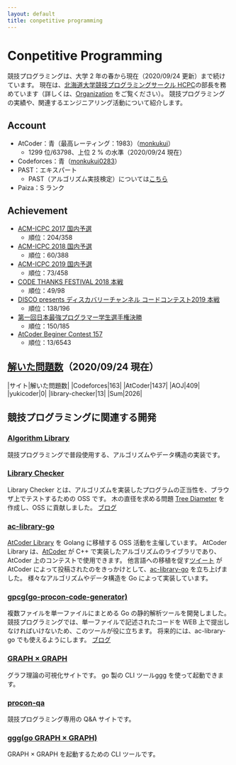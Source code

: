 ```yaml
---
layout: default
title: conpetitive programming
---
```


# Conpetitive Programming

競技プログラミングは、大学 2 年の春から現在（2020/09/24 更新）まで続けています。
現在は、[北海道大学競技プログラミングサークル HCPC](https://hcpc-hokudai.github.io/)の部長を務めています（詳しくは、[Organization](organization/) をご覧ください）。
競技プログラミングの実績や、関連するエンジニアリング活動について紹介します。

## Account
- AtCoder：青（最高レーティング：1983）（[monkukui](https://atcoder.jp/users/monkukui)）
    - 1299 位/63798、上位 2 % の水準（2020/09/24 現在）
- Codeforces：青（[monkukui0283](https://codeforces.com/profile/monkukui0283)）
- PAST：エキスパート
    - PAST（アルゴリズム実技検定）については[こちら](https://past.atcoder.jp)
- Paiza：S ランク

## Achievement
- [ACM-ICPC 2017 国内予選](https://icpc.iisf.or.jp/2017-tsukuba/domestic)
    - 順位：204/358
- [ACM-ICPC 2018 国内予選](https://icpc.iisf.or.jp/2018-yokohama/domestic)
    - 順位：60/388
- [ACM-ICPC 2019 国内予選](https://icpc.iisf.or.jp/2019-yokohama/2019kokunaiyosen)
    - 順位：73/458
- [CODE THANKS FESTIVAL 2018 本戦](https://www.recruit-jinji.jp/recruitment/code_fes)
    - 順位：49/98
- [DISCO presents ディスカバリーチャンネル コードコンテスト2019 本戦](https://www.discoverychannel.jp/campaign/ddcc2019/)
    - 順位：138/196
- [第一回日本最強プログラマー学生選手権決勝](https://atcoder.jp/contests/jsc2019-final)
    - 順位：150/185
- [AtCoder Beginer Contest 157](https://atcoder.jp/contests/abc157)
    - 順位：13/6543

## [解いた問題数](https://rating-history.herokuapp.com/index.html?handle_topcoder=&handle_codeforces=monkukui0283&handle_atcoder=monkukui&handle_aoj=monkukui&handle_yukicoder=monkukui&handle_librarychecker=monkukui&select_handle=TAB)（2020/09/24 現在）

|サイト|解いた問題数|
|Codeforces|163|
|AtCoder|1437|
|AOJ|409|
|yukicoder|0|
|library-checker|13|
|Sum|2026|

## 競技プログラミングに関連する開発

### [Algorithm Library](https://github.com/monkukui/Library)
競技プログラミングで普段使用する、アルゴリズムやデータ構造の実装です。

### [Library Checker](https://judge.yosupo.jp/)
Library Checker とは、アルゴリズムを実装したプログラムの正当性を、ブラウザ上でテストするための OSS です。
木の直径を求める問題 [Tree Diameter](https://judge.yosupo.jp/) を作成し、OSS に貢献しました。
[ブログ](https://monkukui.hatenablog.com/entry/2020/05/21/133032)

### [ac-library-go](https://github.com/monkukui/ac-library-go)
[AtCoder Library](https://atcoder.jp/posts/517) を Golang に移植する OSS 活動を主催しています。
AtCoder Library は、[AtCoder](https://atcoder.jp/) が C++ で実装したアルゴリズムのライブラリであり、AtCoder 上のコンテストで使用できます。
他言語への移植を促す[ツイート](https://twitter.com/atcoder/status/1302977048017694720?s=20) が AtCoder によって投稿されたのをきっかけとして、[ac-library-go](https://github.com/monkukui/ac-library-go) を立ち上げました。
様々なアルゴリズムやデータ構造を Go によって実装しています。

### [gpcg(go-procon-code-generator)](https://github.com/monkukui/gpcg)
複数ファイルを単一ファイルにまとめる Go の静的解析ツールを開発しました。
競技プログラミングでは、単一ファイルで記述されたコードを WEB 上で提出しなければいけないため、このツールが役に立ちます。
将来的には、ac-library-go でも使えるようにします。
[ブログ](https://monkukui.hatenablog.com/entry/2020/09/07/183114)

### [GRAPH × GRAPH](https://hello-world-494ec.firebaseapp.com/index.html)
グラフ理論の可視化サイトです。
go 製の CLI ツール[ggg](https://github.com/monkukui/ggg) を使って起動できます。

### [procon-qa](https://procon-qa.herokuapp.com/)
競技プログラミング専用の Q&A サイトです。

### [ggg(go GRAPH × GRAPH)](https://github.com/monkukui/ggg)
GRAPH × GRAPH を起動するための CLI ツールです。
